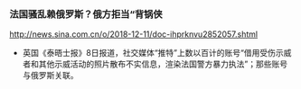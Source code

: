 ### 法国骚乱赖俄罗斯？俄方拒当“背锅侠
http://news.sina.com.cn/o/2018-12-11/doc-ihprknvu2852057.shtml
- 英国《泰晤士报》8日报道，社交媒体“推特”上数以百计的账号“借用受伤示威者和其他示威活动的照片散布不实信息，渲染法国警方暴力执法”；那些账号与俄罗斯关联。